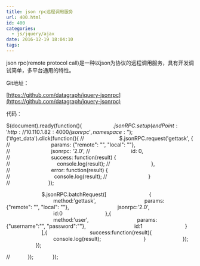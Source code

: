 ```yaml
---
title: json rpc远程调用服务
url: 400.html
id: 400
categories:
  - js/jquery/ajax
date: 2016-12-19 18:04:10
tags:
---
```


json rpc(remote protocol call)是一种以json为协议的远程调用服务，具有开发调试简单，多平台通用的特性。

  

Git地址：

[https://github.com/datagraph/jquery-jsonrpc](https://github.com/datagraph/jquery-jsonrpc)  

  

  
代码：

$(document).ready(function(){
                    $.jsonRPC.setup({
                        endPoint: 'http://10.110.1.82:4000/jsonrpc',
                        namespace: ''
                    });
                    $('#get_data').click(function(){
//                        $.jsonRPC.request('gettask', {
//                            params: {"remote": "", "local": ""},
//                            jsonrpc: '2.0',
//                            id: 0,
//                            success: function(result) {
//                                console.log(result);
//                            },
//                            error: function(result) {
//                              console.log(result);
//                            }
//                          });


                        $.jsonRPC.batchRequest(\[
                            {
                                method:'gettask',
                                params:{"remote": "", "local": ""},
                                jsonrpc:'2.0',
                                id:0
                            },{
                                method:'user',
                                params:{"username":"", "password":""},
                                id:1
                            }
                        \],{
                            success:function(result){
                                console.log(result);
                            }
                        });
                    });

//            });
            });